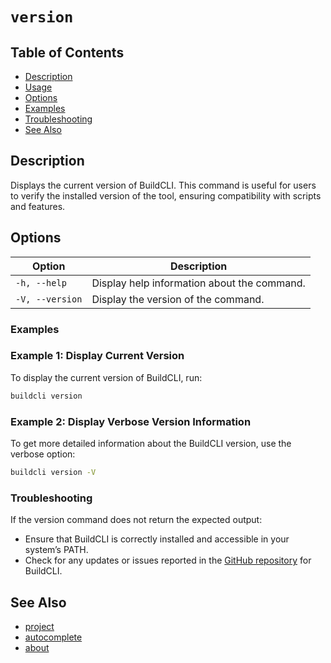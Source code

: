 # `version`

## Table of Contents
- [Description](#description)
- [Usage](#usage)
- [Options](#options)
- [Examples](#examples)
- [Troubleshooting](#troubleshooting)
- [See Also](#see-also)

## Description

Displays the current version of BuildCLI. This command is useful for users to verify the installed version of the tool, ensuring compatibility with scripts and features.

## Options

| Option          | Description                                 |
|-----------------|---------------------------------------------|
| `-h, --help`    | Display help information about the command. |
| `-V, --version` | Display the version of the command.         |



### Examples
### Example 1: Display Current Version
To display the current version of BuildCLI, run:

```bash
buildcli version
```
### Example 2: Display Verbose Version Information
To get more detailed information about the BuildCLI version, use the verbose option:
```bash
buildcli version -V
```

### Troubleshooting
If the version command does not return the expected output:

* Ensure that BuildCLI is correctly installed and accessible in your system’s PATH.
* Check for any updates or issues reported in the [GitHub repository](https://github.com/BuildCLI/website) for BuildCLI.


## See Also

- [project](project.md)
- [autocomplete](autocomplete.md)
- [about](about.md)
